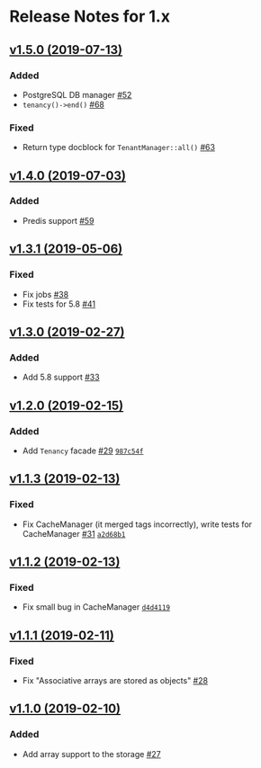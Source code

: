 # Release Notes for 1.x

## [v1.5.0 (2019-07-13)](https://github.com/stancl/tenancy/compare/v1.4.0...v1.5.0)

### Added

- PostgreSQL DB manager [#52](https://github.com/stancl/tenancy/pull/52)
- `tenancy()->end()` [#68](https://github.com/stancl/tenancy/pull/68)

### Fixed

- Return type docblock for `TenantManager::all()` [#63](https://github.com/stancl/tenancy/issue/63)

## [v1.4.0 (2019-07-03)](https://github.com/stancl/tenancy/compare/v1.3.1...v1.4.0)

### Added

- Predis support [#59](https://github.com/stancl/tenancy/pull/59)

## [v1.3.1 (2019-05-06)](https://github.com/stancl/tenancy/compare/v1.3.0...v1.3.1)

### Fixed
- Fix jobs [#38](https://github.com/stancl/tenancy/pull/38)
- Fix tests for 5.8 [#41](https://github.com/stancl/tenancy/issues/41)


## [v1.3.0 (2019-02-27)](https://github.com/stancl/tenancy/compare/v1.2.0...v1.3.0)

### Added
- Add 5.8 support [#33](https://github.com/stancl/tenancy/pull/33)


## [v1.2.0 (2019-02-15)](https://github.com/stancl/tenancy/compare/v1.1.3...v1.2.0)

### Added
- Add `Tenancy` facade [#29](https://github.com/stancl/tenancy/issues/29) [`987c54f`](https://github.com/stancl/tenancy/commit/987c54f04e6ff3bdef068d92da6a9ace847f6c37)


## [v1.1.3 (2019-02-13)](https://github.com/stancl/tenancy/compare/v1.1.2...v1.1.3)

### Fixed
- Fix CacheManager (it merged tags incorrectly), write tests for CacheManager [#31](https://github.com/stancl/tenancy/issues/31) [`a2d68b1`](https://github.com/stancl/tenancy/commit/a2d68b12611350f70befa3eb97fb56c99d006b54)


## [v1.1.2 (2019-02-13)](https://github.com/stancl/tenancy/compare/v1.1.1...v1.1.2)

### Fixed
- Fix small bug in CacheManager [`d4d4119`](https://github.com/stancl/tenancy/commit/d4d411975496272158d7823597427fad8966fff8)


## [v1.1.1 (2019-02-11)](https://github.com/stancl/tenancy/compare/v1.1.0...v1.1.1)

### Fixed
- Fix "Associative arrays are stored as objects" [#28](https://github.com/stancl/tenancy/issues/28)


## [v1.1.0 (2019-02-10)](https://github.com/stancl/tenancy/compare/v1.0.0...v1.1.0)

### Added
- Add array support to the storage [#27](https://github.com/stancl/tenancy/pull/27)
